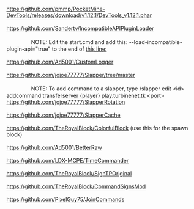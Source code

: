 https://github.com/pmmp/PocketMine-DevTools/releases/download/v1.12.1/DevTools_v1.12.1.phar<br><br>
https://github.com/Sandertv/IncompatibleAPIPluginLoader<br><br>
ᅠᅠᅠᅠᅠNOTE: Edit the start.cmd and add this: --load-incompatible-plugin-api="true" to the end of [this line:](https://github.com/pmmp/PocketMine-MP/blob/master/start.cmd#L25)<br><br>
https://github.com/Ad5001/CustomLogger<br><br>
https://github.com/jojoe77777/Slapper/tree/master<br><br>
ᅠᅠᅠᅠᅠNOTE: To add command to a slapper, type /slapper edit &lt;id&gt; addcommand transferserver {player} play.turbinenet.tk &lt;port&gt;
https://github.com/jojoe77777/SlapperRotation<br><br>
https://github.com/jojoe77777/SlapperCache<br><br>
https://github.com/TheRoyalBlock/ColorfulBlock (use this for the spawn block)<br><br>
https://github.com/Ad5001/BetterRaw<br><br>
https://github.com/LDX-MCPE/TimeCommander<br><br>
https://github.com/TheRoyalBlock/SignTPOriginal<br><br>
https://github.com/TheRoyalBlock/CommandSignsMod<br><br>
https://github.com/PixelGuy75/JoinCommands <br><br>
